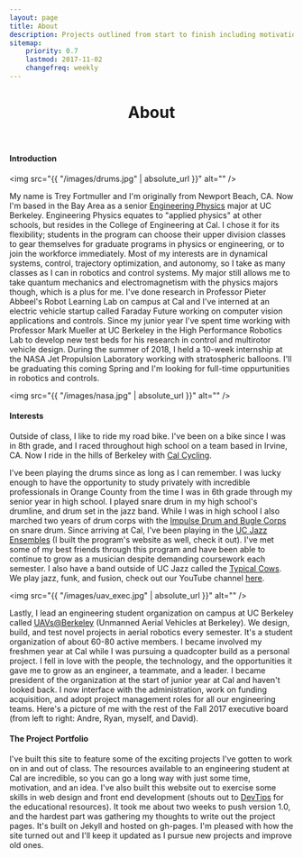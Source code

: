 ```yaml
---
layout: page
title: About
description: Projects outlined from start to finish including motivation, design, fabrication, and challenges.
sitemap:
    priority: 0.7
    lastmod: 2017-11-02
    changefreq: weekly
---
```

<header class="major">
	<h1>About</h1>
</header>

#### Introduction

<span class="image left"><img src="{{ "/images/drums.jpg" | absolute_url }}" alt="" /></span>

My name is Trey Fortmuller and I'm originally from Newport Beach, CA. Now I'm based in the Bay Area as a senior <a target="_blank" href="http://engineeringscience.berkeley.edu/engineering-physics/">Engineering Physics</a> major at UC Berkeley. Engineering Physics equates to "applied physics" at other schools, but resides in the College of Engineering at Cal. I chose it for its flexibility; students in the program can choose their upper division classes to gear themselves for graduate programs in physics or engineering, or to join the workforce immediately. Most of my interests are in dynamical systems, control, trajectory optimization, and autonomy, so I take as many classes as I can in robotics and control systems. My major still allows me to take quantum mechanics and electromagnetism with the physics majors though, which is a plus for me. I've done research in Professor Pieter Abbeel's Robot Learning Lab on campus at Cal and I've interned at an electric vehicle startup called Faraday Future working on computer vision applications and controls. Since my junior year I've spent time working with Professor Mark Mueller at UC Berkeley in the High Performance Robotics Lab to develop new test beds for his research in control and multirotor vehicle design. During the summer of 2018, I held a 10-week internship at the NASA Jet Propulsion Laboratory working with stratospheric balloons. I'll be graduating this coming Spring and I'm looking for full-time oppurtunities in robotics and controls. 

<span class="image main"><img src="{{ "/images/nasa.jpg" | absolute_url }}" alt="" /></span>

#### Interests

Outside of class, I like to ride my road bike. I've been on a bike since I was in 8th grade, and I raced throughout high school on a team based in Irvine, CA. Now I ride in the hills of Berkeley with <a target="_blank" href="https://cycling.berkeley.edu/">Cal Cycling</a>. 

I've been playing the drums since as long as I can remember. I was lucky enough to have the opportunity to study privately with incredible professionals in Orange County from the time I was in 6th grade through my senior year in high school. I played snare drum in my high school's drumline, and drum set in the jazz band. While I was in high school I also marched two years of drum corps with the <a target="_blank" href="http://www.impulseyoutharts.org/">Impulse Drum and Bugle Corps</a> on snare drum. Since arriving at Cal, I've been playing in the <a target="_blank" href="https://ucjazz.berkeley.edu/">UC Jazz Ensembles</a> (I built the program's website as well, check it out). I've met some of my best friends through this program and have been able to continue to grow as a musician despite demanding coursework each semester. I also have a band outside of UC Jazz called the <a target="_blank" href="https://www.facebook.com/typicalcows/">Typical Cows</a>. We play jazz, funk, and fusion, check out our YouTube channel <a target="_blank" href="https://www.youtube.com/watch?v=OXxrpCfCHCs">here</a>.

<span class="image right"><img src="{{ "/images/uav_exec.jpg" | absolute_url }}" alt="" /></span>

Lastly, I lead an engineering student organization on campus at UC Berkeley called <a target="_blank" href="https://uav.berkeley.edu/">UAVs@Berkeley</a> (Unmanned Aerial Vehicles at Berkeley). We design, build, and test novel projects in aerial robotics every semester. It's a student organization of about 60-80 active members. I became involved my freshmen year at Cal while I was pursuing a quadcopter build as a personal project. I fell in love with the people, the technology, and the opportunities it gave me to grow as an engineer, a teammate, and a leader. I became president of the organization at the start of junior year at Cal and haven't looked back. I now interface with the administration, work on funding acquisition, and adopt project management roles for all our engineering teams. Here's a picture of me with the rest of the Fall 2017 executive board (from left to right: Andre, Ryan, myself, and David).

#### The Project Portfolio

I've built this site to feature some of the exciting projects I've gotten to work on in and out of class. The resources available to an engineering student at Cal are incredible, so you can go a long way with just some time, motivation, and an idea. I've also built this website out to exercise some skills in web design and front end development (shouts out to <a target="_blank" href="https://www.youtube.com/channel/UCyIe-61Y8C4_o-zZCtO4ETQ">DevTips</a> for the educational resources). It took me about two weeks to push version 1.0, and the hardest part was gathering my thoughts to write out the project pages. It's built on Jekyll and hosted on gh-pages. I'm pleased with how the site turned out and I'll keep it updated as I pursue new projects and improve old ones.